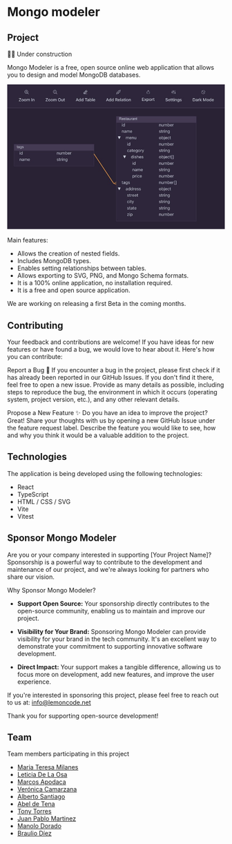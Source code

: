 # Mongo modeler

## Project

👷‍♀️ Under construction

Mongo Modeler is a free, open source online web application that allows you to design and model MongoDB databases.

![Mongo Modeler snapshot example, diagram view](./media/mongo-modeler.jpg)

Main features:

- Allows the creation of nested fields.
- Includes MongoDB types.
- Enables setting relationships between tables.
- Allows exporting to SVG, PNG, and Mongo Schema formats.
- It is a 100% online application, no installation required.
- It is a free and open source application.

We are working on releasing a first Beta in the coming months.

## Contributing

Your feedback and contributions are welcome! If you have ideas for new features or have found a bug, we would love to hear about it. Here's how you can contribute:

Report a Bug 🐛
If you encounter a bug in the project, please first check if it has already been reported in our GitHub Issues. If you don't find it there, feel free to open a new issue. Provide as many details as possible, including steps to reproduce the bug, the environment in which it occurs (operating system, project version, etc.), and any other relevant details.

Propose a New Feature ✨
Do you have an idea to improve the project? Great! Share your thoughts with us by opening a new GitHub Issue under the feature request label. Describe the feature you would like to see, how and why you think it would be a valuable addition to the project.

## Technologies

The application is being developed using the following technologies:

- React
- TypeScript
- HTML / CSS / SVG
- Vite
- Vitest

## Sponsor Mongo Modeler

Are you or your company interested in supporting [Your Project Name]? Sponsorship is a powerful way to contribute to the development and maintenance of our project, and we're always looking for partners who share our vision.

Why Sponsor Mongo Modeler?
- **Support Open Source:** Your sponsorship directly contributes to the open-source community, enabling us to maintain and improve our project.

- **Visibility for Your Brand:** Sponsoring Mongo Modeler can provide visibility for your brand in the tech community. It's an excellent way to demonstrate your commitment to supporting innovative software development.

- **Direct Impact:** Your support makes a tangible difference, allowing us to focus more on development, add new features, and improve the user experience.

If you're interested in sponsoring this project, please feel free to reach out to us at: info@lemoncode.net

Thank you for supporting open-source development!

## Team

Team members participating in this project

- [Maria Teresa Milanes](https://github.com/MTeresaMB)
- [Leticia De La Osa](https://github.com/deletidev)
- [Marcos Apodaca](https://github.com/MarcosApodaca)
- [Verónica Camarzana](https://github.com/VCamarzana)
- [Alberto Santiago](https://github.com/AlbertoSSC)
- [Abel de Tena](https://github.com/AbelDeTena)
- [Tony Torres](https://github.com/SkayDks)
- [Juan Pablo Martinez](https://github.com/juanpms2)
- [Manolo Dorado](https://github.com/manudous)
- [Braulio Díez](https://github.com/brauliodiez)
